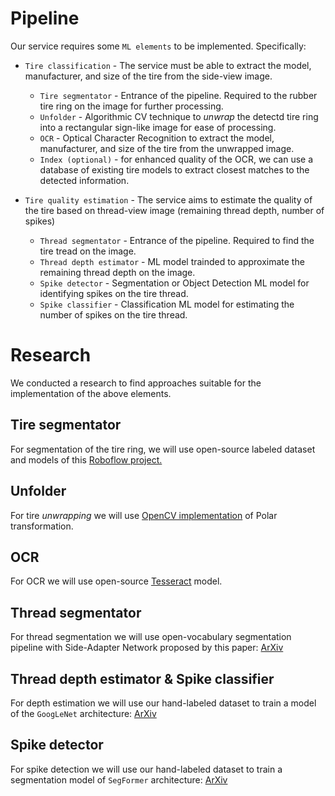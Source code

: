 # Pipeline

Our service requires some `ML elements` to be implemented. Specifically:

- `Tire classification` - The service must be able to extract the model, manufacturer, and size of the tire from the side-view image.
    - `Tire segmentator` - Entrance of the pipeline. Required to the rubber tire ring on the image for further processing.
    - `Unfolder` - Algorithmic CV technique to *unwrap* the detectd tire ring into a rectangular sign-like image for ease of processing.
    - `OCR` - Optical Character Recognition to extract the model, manufacturer, and size of the tire from the unwrapped image.
    - `Index (optional)` - for enhanced quality of the OCR, we can use a database of existing tire models to extract closest matches to the detected information.

- `Tire quality estimation` - The service aims to estimate the quality of the tire based on thread-view image (remaining thread depth, number of spikes)
    - `Thread segmentator` - Entrance of the pipeline. Required to find the tire tread on the image.
    - `Thread depth estimator` - ML model trainded to approximate the remaining thread depth on the image.
    - `Spike detector` - Segmentation or Object Detection ML model for identifying spikes on the tire thread.
    - `Spike classifier` - Classification ML model for estimating the number of spikes on the tire thread.



# Research

We conducted a research to find approaches suitable for the implementation of the above elements.

## Tire segmentator
For segmentation of the tire ring, we will use open-source labeled dataset and models of this [Roboflow project.](https://universe.roboflow.com/segmentation-k0zny/tyre-wpkj0)

## Unfolder
For tire *unwrapping* we will use [OpenCV implementation](https://docs.opencv.org/4.x/da/d54/group__imgproc__transform.html#ga49481ab24fdaa0ffa4d3e63d14c0d5e4) of Polar transformation.

## OCR
For OCR we will use open-source [Tesseract](https://github.com/tesseract-ocr/tesseract) model.

## Thread segmentator 
For thread segmentation we will use open-vocabulary segmentation pipeline with Side-Adapter Network proposed by this paper: [ArXiv](https://arxiv.org/pdf/2302.12242)

## Thread depth estimator & Spike classifier
For depth estimation we will use our hand-labeled dataset to train a model of the `GoogLeNet` architecture: [ArXiv](https://arxiv.org/pdf/1409.4842)

## Spike detector
For spike detection we will use our hand-labeled dataset to train a segmentation model of `SegFormer` architecture: [ArXiv](https://arxiv.org/pdf/2105.15203)